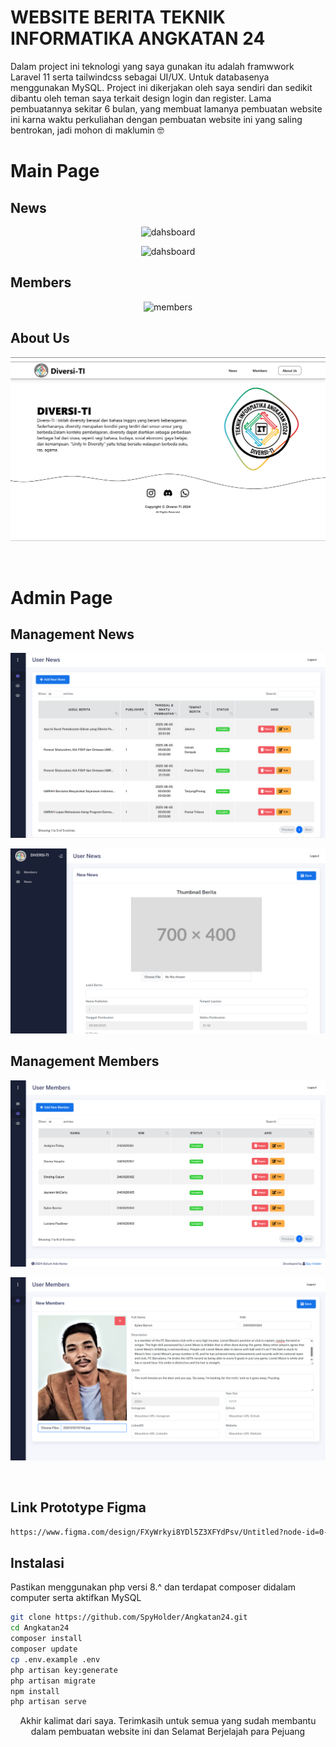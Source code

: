 # WEBSITE BERITA TEKNIK INFORMATIKA ANGKATAN 24
Dalam project ini teknologi yang saya gunakan itu adalah framwwork Laravel 11 serta tailwindcss sebagai UI/UX. Untuk databasenya menggunakan MySQL. Project ini dikerjakan oleh saya sendiri dan sedikit dibantu oleh teman saya terkait design login dan register. Lama pembuatannya sekitar 6 bulan, yang membuat lamanya pembuatan website ini karna waktu perkuliahan dengan pembuatan website ini yang saling bentrokan, jadi mohon di maklumin 🤓
<br/>

# Main Page
## News
<p align="center" > <img src="https://github.com/SpyHolder/Angkatan24/blob/master/asset%20readMe/dashboard.gif" alt="dahsboard"/> </p>
<p align="center" > <img src="https://github.com/SpyHolder/Angkatan24/blob/master/asset%20readMe/news%20detail.gif" alt="dahsboard"/> </p>

## Members
<p align="center" > <img src="https://github.com/SpyHolder/Angkatan24/blob/master/asset%20readMe/members.gif" alt="members"/> </p>

## About Us
<p align="center" > <img src="https://github.com/SpyHolder/Angkatan24/blob/master/asset%20readMe/about.png" alt="about"/> </p>
<br/>

# Admin Page
## Management News
<p align="center" > <img src="https://github.com/SpyHolder/Angkatan24/blob/master/asset%20readMe/user%20News.png" alt="news"/> </p>
<p align="center" > <img src="https://github.com/SpyHolder/Angkatan24/blob/master/asset%20readMe/news%20input.png" alt="news"/> </p>

## Management Members
<p align="center" > <img src="https://github.com/SpyHolder/Angkatan24/blob/master/asset%20readMe/User%20Members.png" alt="admin-members"/> </p>
<p align="center" > <img src="https://github.com/SpyHolder/Angkatan24/blob/master/asset%20readMe/user%20input.png" alt="admin-members"/> </p>
<br/>

## Link Prototype Figma
```bash
https://www.figma.com/design/FXyWrkyi8YDl5Z3XFYdPsv/Untitled?node-id=0-1&p=f&t=72R5NoMPJaqN4pt1-0
```

## Instalasi
Pastikan menggunakan php versi 8.^ dan terdapat composer didalam computer serta aktifkan MySQL 

```bash
git clone https://github.com/SpyHolder/Angkatan24.git
cd Angkatan24
composer install
composer update
cp .env.example .env
php artisan key:generate
php artisan migrate
npm install
php artisan serve
```

<p align="center">Akhir kalimat dari saya. Terimkasih untuk semua yang sudah membantu dalam pembuatan website ini dan Selamat Berjelajah para Pejuang</p>
